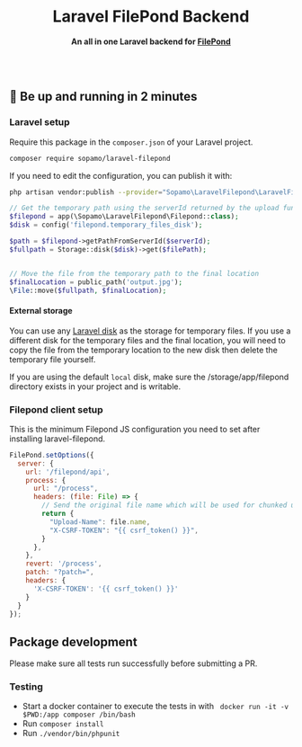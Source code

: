 

<h1 align="center">
  Laravel FilePond Backend
</h1>

<p align="center">
  <strong>An all in one Laravel backend for <a href="https://pqina.nl/filepond/" target="_blank">FilePond</a></strong><br>
</p>
<br /><br />

## :rocket: Be up and running in 2 minutes

### Laravel setup

Require this package in the `composer.json` of your Laravel project.

```bash
composer require sopamo/laravel-filepond
```

If you need to edit the configuration, you can publish it with:

```bash
php artisan vendor:publish --provider="Sopamo\LaravelFilepond\LaravelFilepondServiceProvider"
```


```php
// Get the temporary path using the serverId returned by the upload function in `FilepondController.php`
$filepond = app(\Sopamo\LaravelFilepond\Filepond::class);
$disk = config('filepond.temporary_files_disk');

$path = $filepond->getPathFromServerId($serverId);
$fullpath = Storage::disk($disk)->get($filePath);


// Move the file from the temporary path to the final location
$finalLocation = public_path('output.jpg');
\File::move($fullpath, $finalLocation);
```

#### External storage

You can use any [Laravel disk](https://laravel.com/docs/7.x/filesystem) as the storage for temporary files. If you use a different disk for the temporary files and the final location, you will need to copy the file from the temporary location to the new disk then delete the temporary file yourself.

If you are using the default `local` disk, make sure the /storage/app/filepond directory exists in your project and is writable.

### Filepond client setup

This is the minimum Filepond JS configuration you need to set after installing laravel-filepond.

```javascript
FilePond.setOptions({
  server: {
    url: '/filepond/api',
    process: {
      url: "/process",
      headers: (file: File) => {
        // Send the original file name which will be used for chunked uploads
        return {
          "Upload-Name": file.name,
          "X-CSRF-TOKEN": "{{ csrf_token() }}",
        }
      },
    },
    revert: '/process',
    patch: "?patch=",
    headers: {
      'X-CSRF-TOKEN': '{{ csrf_token() }}'
    }
  }
});
```

## Package development
Please make sure all tests run successfully before submitting a PR.
### Testing
 - Start a docker container to execute the tests in with ` docker run -it -v $PWD:/app composer /bin/bash`
 - Run `composer install`
 - Run `./vendor/bin/phpunit`
